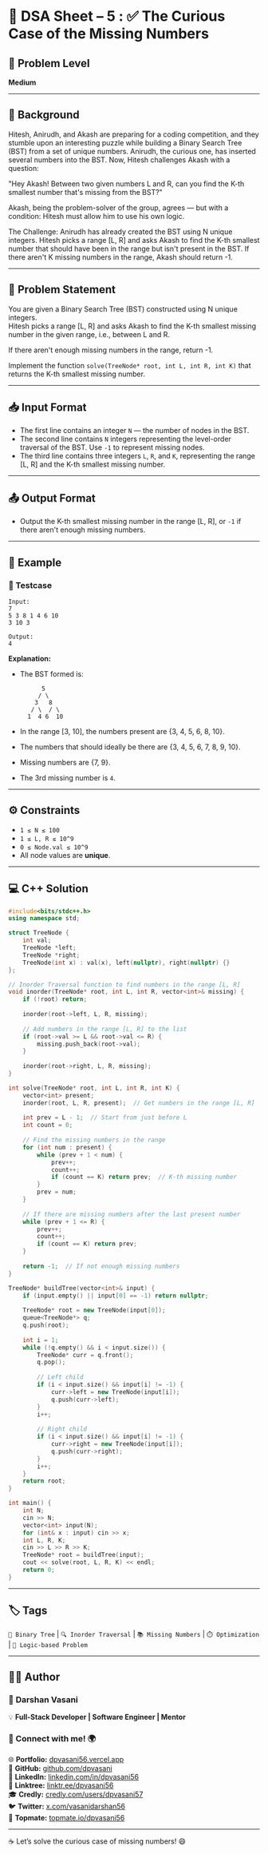 # 📌 DSA Sheet – 5 : ✅ The Curious Case of the Missing Numbers
## 🎯 Problem Level  
**Medium**

---

## 🧩 Background  

Hitesh, Anirudh, and Akash are preparing for a coding competition, and they stumble upon an interesting puzzle while building a Binary Search Tree (BST) from a set of unique numbers. Anirudh, the curious one, has inserted several numbers into the BST. Now, Hitesh challenges Akash with a question:

"Hey Akash! Between two given numbers L and R, can you find the K-th smallest number that's missing from the BST?"

Akash, being the problem-solver of the group, agrees — but with a condition: Hitesh must allow him to use his own logic.

The Challenge:
Anirudh has already created the BST using N unique integers.
Hitesh picks a range [L, R] and asks Akash to find the K-th smallest number that should have been in the range but isn't present in the BST. If there aren't K missing numbers in the range, Akash should return -1.

---

## 📝 Problem Statement  

You are given a Binary Search Tree (BST) constructed using N unique integers.  
Hitesh picks a range [L, R] and asks Akash to find the K-th smallest missing number in the given range, i.e., between L and R.

If there aren't enough missing numbers in the range, return -1.

Implement the function `solve(TreeNode* root, int L, int R, int K)` that returns the K-th smallest missing number.

---  

## 📥 Input Format  
- The first line contains an integer `N` — the number of nodes in the BST.
- The second line contains `N` integers representing the level-order traversal of the BST. Use `-1` to represent missing nodes.
- The third line contains three integers `L`, `R`, and `K`, representing the range [L, R] and the K-th smallest missing number.

---

## 📤 Output Format  
- Output the K-th smallest missing number in the range [L, R], or `-1` if there aren't enough missing numbers.

---

## 🧪 Example  

### 🔹 Testcase  
```
Input:  
7  
5 3 8 1 4 6 10  
3 10 3

Output:  
4
```

**Explanation:**  
- The BST formed is:
  ```
        5
       / \
      3   8
     / \  / \
    1  4 6  10
  ```

- In the range [3, 10], the numbers present are {3, 4, 5, 6, 8, 10}.  
- The numbers that should ideally be there are {3, 4, 5, 6, 7, 8, 9, 10}.  
- Missing numbers are {7, 9}.  
- The 3rd missing number is `4`.

---

## ⚙️ Constraints  
- `1 ≤ N ≤ 100`  
- `1 ≤ L, R ≤ 10^9`  
- `0 ≤ Node.val ≤ 10^9`  
- All node values are **unique**.

---

## 💻 C++ Solution  

```cpp
#include<bits/stdc++.h>
using namespace std;

struct TreeNode {
    int val;
    TreeNode *left;
    TreeNode *right;
    TreeNode(int x) : val(x), left(nullptr), right(nullptr) {}
};

// Inorder Traversal function to find numbers in the range [L, R]
void inorder(TreeNode* root, int L, int R, vector<int>& missing) {
    if (!root) return;
    
    inorder(root->left, L, R, missing);
    
    // Add numbers in the range [L, R] to the list
    if (root->val >= L && root->val <= R) {
        missing.push_back(root->val);
    }
    
    inorder(root->right, L, R, missing);
}

int solve(TreeNode* root, int L, int R, int K) {
    vector<int> present;
    inorder(root, L, R, present);  // Get numbers in the range [L, R]
    
    int prev = L - 1;  // Start from just before L
    int count = 0;
    
    // Find the missing numbers in the range
    for (int num : present) {
        while (prev + 1 < num) {
            prev++;
            count++;
            if (count == K) return prev;  // K-th missing number
        }
        prev = num;
    }
    
    // If there are missing numbers after the last present number
    while (prev + 1 <= R) {
        prev++;
        count++;
        if (count == K) return prev;
    }
    
    return -1;  // If not enough missing numbers
}

TreeNode* buildTree(vector<int>& input) {
    if (input.empty() || input[0] == -1) return nullptr;
    
    TreeNode* root = new TreeNode(input[0]);
    queue<TreeNode*> q;
    q.push(root);
    
    int i = 1;
    while (!q.empty() && i < input.size()) {
        TreeNode* curr = q.front();
        q.pop();
        
        // Left child
        if (i < input.size() && input[i] != -1) {
            curr->left = new TreeNode(input[i]);
            q.push(curr->left);
        }
        i++;
        
        // Right child
        if (i < input.size() && input[i] != -1) {
            curr->right = new TreeNode(input[i]);
            q.push(curr->right);
        }
        i++;
    }
    return root;
}

int main() {
    int N;
    cin >> N;
    vector<int> input(N);
    for (int& x : input) cin >> x;
    int L, R, K;
    cin >> L >> R >> K;
    TreeNode* root = buildTree(input);
    cout << solve(root, L, R, K) << endl;
    return 0;
}
```

---

## 🏷️ Tags  
`🌳 Binary Tree` | `🔍 Inorder Traversal` | `📚 Missing Numbers` | `⏱️ Optimization` | `🧠 Logic-based Problem`

---

## 👨‍💻 Author  

### 🚀 **Darshan Vasani**  
💡 **Full-Stack Developer | Software Engineer | Mentor**  

### 🔗 Connect with me! 🌍  
🌐 **Portfolio:** [dpvasani56.vercel.app](https://dpvasani56.vercel.app)  
🐙 **GitHub:** [github.com/dpvasani](https://github.com/dpvasani)  
💼 **LinkedIn:** [linkedin.com/in/dpvasani56](https://www.linkedin.com/in/dpvasani56/)  
🌳 **Linktree:** [linktr.ee/dpvasani56](https://linktr.ee/dpvasani56)  
🎓 **Credly:** [credly.com/users/dpvasani57](https://www.credly.com/users/dpvasani57/)  
🐦 **Twitter:** [x.com/vasanidarshan56](https://x.com/vasanidarshan56)  
📢 **Topmate:** [topmate.io/dpvasani56](https://topmate.io/dpvasani56)

---

☕ Let’s solve the curious case of missing numbers! 😄